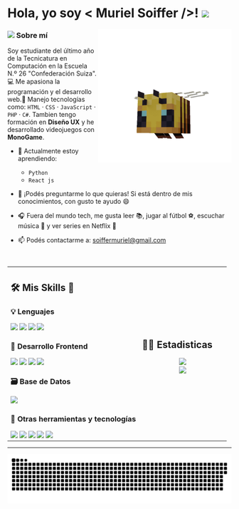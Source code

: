 # Hola, yo soy < Muriel Soiffer />! <img src="https://raw.githubusercontent.com/MartinHeinz/MartinHeinz/master/wave.gif" width="30px">

<img align="right" width=300px alt="Abeja volando" src="https://raw.githubusercontent.com/MurielSoiffer/MurielSoiffer/master/assets/abeja.gif"/>

### <img src="https://media.giphy.com/media/ObNTw8Uzwy6KQ/giphy.gif" width="30px"> Sobre mí

Soy estudiante del último año de la Tecnicatura en Computación en la Escuela N.º 26 "Confederación Suiza".  💻 Me apasiona la programación y el desarrollo web.🧠 Manejo tecnologías como: `HTML` · `CSS` · `JavaScript` · `PHP` · `C#`. Tambien tengo formación en **Diseño UX** y he desarrollado videojuegos con **MonoGame**.  

- 🌱 Actualmente estoy aprendiendo:
  - `Python`
  - `React js`

- 💬 ¡Podés preguntarme lo que quieras! Si está dentro de mis conocimientos, con gusto te ayudo 😄  
- 🎧 Fuera del mundo tech, me gusta leer 📚, jugar al fútbol ⚽, escuchar música 🎵 y ver series en Netflix 🍿  
- 📫 Podés contactarme a: [soiffermuriel@gmail.com](mailto:soiffermuriel@gmail.com)

<br>
<table width="100%" >

 <tr>
    <td width="60%">
	    
## 🛠️ Mis Skills 🧠

### 💡 Lenguajes
<span> 
  <img src="https://img.shields.io/badge/JavaScript-F7DF1E?style=for-the-badge&logo=javascript&logoColor=black">
  <img src="https://img.shields.io/badge/PHP-777BB4?style=for-the-badge&logo=php&logoColor=white">
  <img src="https://img.shields.io/badge/C%23-239120?style=for-the-badge&logo=c-sharp&logoColor=white"/>
  <img src="https://img.shields.io/badge/Python-3776AB?style=for-the-badge&logo=python&logoColor=white"/>
</span>

### 🎨 Desarrollo Frontend
<span>
  <img src="https://img.shields.io/badge/HTML5-E34F26?style=for-the-badge&logo=html5&logoColor=white">
  <img src="https://img.shields.io/badge/CSS3-1572B6?style=for-the-badge&logo=css3&logoColor=white">
  <img src="https://img.shields.io/badge/Bootstrap-563D7C?style=for-the-badge&logo=bootstrap&logoColor=white">
  <img src="https://img.shields.io/badge/React-20232A?style=for-the-badge&logo=react&logoColor=61DAFB"/>
</span>

### 🗃️ Base de Datos
<span>
  <img src="https://img.shields.io/badge/MySQL-00000F?style=for-the-badge&logo=mysql&logoColor=white">
</span>

### 🧰 Otras herramientas y tecnologías
<span>
  <img src="https://img.shields.io/badge/Visual_Studio_Code-0078D4?style=for-the-badge&logo=visual%20studio%20code&logoColor=white">
  <img src="https://img.shields.io/badge/Git-F05032?style=for-the-badge&logo=git&logoColor=white">
  <img src="https://img.shields.io/badge/Xampp-F37623?style=for-the-badge&logo=xampp&logoColor=white">
  <img src="https://img.shields.io/badge/GitHub-100000?style=for-the-badge&logo=github&logoColor=white">
  <img src="https://img.shields.io/badge/MonoGame-000000?style=for-the-badge&logo=monogame&logoColor=white"/>
</span>
</td>

<td>
  
## 📄📜 Estadisticas


<p align="center">
   <img width="100%" src="https://github-readme-streak-stats.herokuapp.com/?user=MurielSoiffer"/>
 </br>
  <img width="100%" src="https://github-readme-stats.vercel.app/api/top-langs/?username=MurielSoiffer&langs_count=7&layout=compact&bg_color=transparent" />
</p>
     
  </td>
 </tr>
</table>
 
---

<p align="center">
	<img src="https://raw.githubusercontent.com/MurielSoiffer/MurielSoiffer/master/assets/snake.svg" alt="Snake Game"/>
</p>

<div align="center">
<!--**MurielSoiffer/MurielSoiffer** es un ✨ _repositorio especial_ ✨ porque su `README.md` (este archivo) aparece en tu perfil de GitHub.-->
</div>
